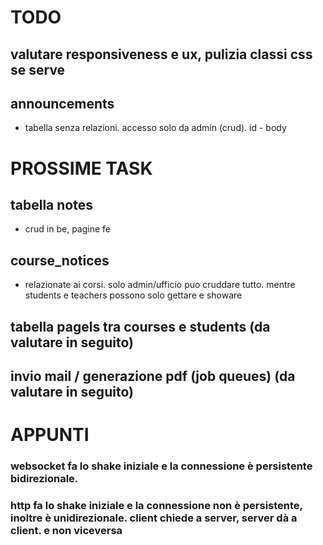 # TODO

## valutare responsiveness e ux, pulizia classi css se serve

## announcements

-   tabella senza relazioni. accesso solo da admin (crud). id - body

# PROSSIME TASK

## tabella notes

-   crud in be, pagine fe

## course_notices

-   relazionate ai corsi. solo admin/ufficio puo cruddare tutto. mentre students e teachers possono solo gettare e showare

## tabella pagels tra courses e students (da valutare in seguito)

## invio mail / generazione pdf (job queues) (da valutare in seguito)

# APPUNTI

### websocket fa lo shake iniziale e la connessione è persistente bidirezionale.

### http fa lo shake iniziale e la connessione non è persistente, inoltre è unidirezionale. client chiede a server, server dà a client. e non viceversa
